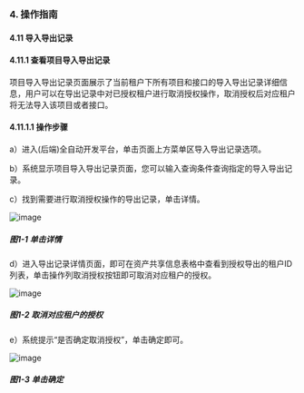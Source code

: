 ### 4. 操作指南

#### 4.11 导入导出记录

#### 4.11.1 查看项目导入导出记录

项目导入导出记录页面展示了当前租户下所有项目和接口的导入导出记录详细信息，用户可以在导出记录中对已授权租户进行取消授权操作，取消授权后对应租户将无法导入该项目或者接口。

#### 4.11.1.1 操作步骤

a）进入(后端)全自动开发平台，单击页面上方菜单区导入导出记录选项。

b）系统显示项目导入导出记录页面，您可以输入查询条件查询指定的导入导出记录。

c）找到需要进行取消授权操作的导出记录，单击详情。

![image](https://user-images.githubusercontent.com/79617492/197139629-12311140-1e9c-4f45-a549-79b0c4b9d664.png)

##### 图1-1 单击详情

d）进入导出记录详情页面，即可在资产共享信息表格中查看到授权导出的租户ID列表，单击操作列取消授权按钮即可取消对应租户的授权。

![image](https://user-images.githubusercontent.com/79617492/197139661-7ae1d6b7-4494-4ab4-abb7-10b5ee249fe1.png)

##### 图1-2 取消对应租户的授权

e）系统提示“是否确定取消授权”，单击确定即可。

![image](https://user-images.githubusercontent.com/79617492/197139796-872c4788-ff28-4118-aed4-f038f1a9f7f3.png)

##### 图1-3 单击确定
